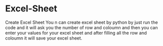 # Excel-Sheet
Create Excel Sheet
You n can create excel sheet by python by just run the code and it will ask you the number of row and coloumn and then you can enter your values
for your excel sheet and after filling all the row and coloumn it will save your excel sheet.
